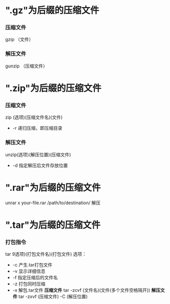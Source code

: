 # ".gz"为后缀的压缩文件
### 压缩文件
gzip （文件）
### 解压文件 
gunzip （压缩文件）
# ".zip"为后缀的压缩文件
### 压缩文件
zip (选项)(压缩文件名)(文件)
* -r  递归压缩，即压缩目录
### 解压文件
unzip(选项)(解压位置)(压缩文件)
* -d  指定解压后文件存放位置
# ".rar"为后缀的压缩文件
unrar x your-file.rar /path/to/destination/
解压
# ".tar"为后缀的压缩文件
### 打包指令
tar 9选项)(打包文件名)(打包文件)
选项：
* -c  产生.tar打包文件
* -v  显示详细信息
* -f  指定压缩后的文件名
* -z  打包同时压缩
* -x  解包.tar文件
**压缩文件**
tar -zcvf (文件名)(文件(多个文件空格隔开))
**解压文件**
tar -zxvf (压缩文件) -C (解压位置)


